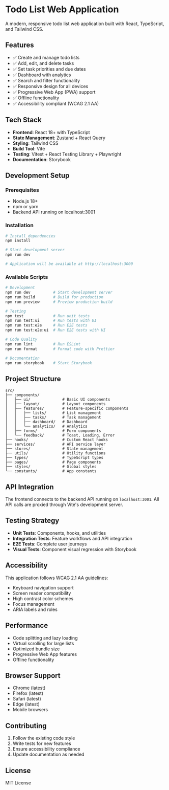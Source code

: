 # Todo List Web Application

A modern, responsive todo list web application built with React, TypeScript, and Tailwind CSS.

## Features

- ✅ Create and manage todo lists
- ✅ Add, edit, and delete tasks
- ✅ Set task priorities and due dates
- ✅ Dashboard with analytics
- ✅ Search and filter functionality
- ✅ Responsive design for all devices
- ✅ Progressive Web App (PWA) support
- ✅ Offline functionality
- ✅ Accessibility compliant (WCAG 2.1 AA)

## Tech Stack

- **Frontend**: React 18+ with TypeScript
- **State Management**: Zustand + React Query
- **Styling**: Tailwind CSS
- **Build Tool**: Vite
- **Testing**: Vitest + React Testing Library + Playwright
- **Documentation**: Storybook

## Development Setup

### Prerequisites

- Node.js 18+
- npm or yarn
- Backend API running on localhost:3001

### Installation

```bash
# Install dependencies
npm install

# Start development server
npm run dev

# Application will be available at http://localhost:3000
```

### Available Scripts

```bash
# Development
npm run dev          # Start development server
npm run build        # Build for production
npm run preview      # Preview production build

# Testing
npm test             # Run unit tests
npm run test:ui      # Run tests with UI
npm run test:e2e     # Run E2E tests
npm run test:e2e:ui  # Run E2E tests with UI

# Code Quality
npm run lint         # Run ESLint
npm run format       # Format code with Prettier

# Documentation
npm run storybook    # Start Storybook
```

## Project Structure

```
src/
├── components/
│   ├── ui/              # Basic UI components
│   ├── layout/          # Layout components
│   ├── features/        # Feature-specific components
│   │   ├── lists/       # List management
│   │   ├── tasks/       # Task management
│   │   ├── dashboard/   # Dashboard
│   │   └── analytics/   # Analytics
│   ├── forms/           # Form components
│   └── feedback/        # Toast, Loading, Error
├── hooks/               # Custom React hooks
├── services/            # API service layer
├── stores/              # State management
├── utils/               # Utility functions
├── types/               # TypeScript types
├── pages/               # Page components
├── styles/              # Global styles
└── constants/           # App constants
```

## API Integration

The frontend connects to the backend API running on `localhost:3001`. All API calls are proxied through Vite's development server.

## Testing Strategy

- **Unit Tests**: Components, hooks, and utilities
- **Integration Tests**: Feature workflows and API integration
- **E2E Tests**: Complete user journeys
- **Visual Tests**: Component visual regression with Storybook

## Accessibility

This application follows WCAG 2.1 AA guidelines:

- Keyboard navigation support
- Screen reader compatibility
- High contrast color schemes
- Focus management
- ARIA labels and roles

## Performance

- Code splitting and lazy loading
- Virtual scrolling for large lists
- Optimized bundle size
- Progressive Web App features
- Offline functionality

## Browser Support

- Chrome (latest)
- Firefox (latest)
- Safari (latest)
- Edge (latest)
- Mobile browsers

## Contributing

1. Follow the existing code style
2. Write tests for new features
3. Ensure accessibility compliance
4. Update documentation as needed

## License

MIT License
